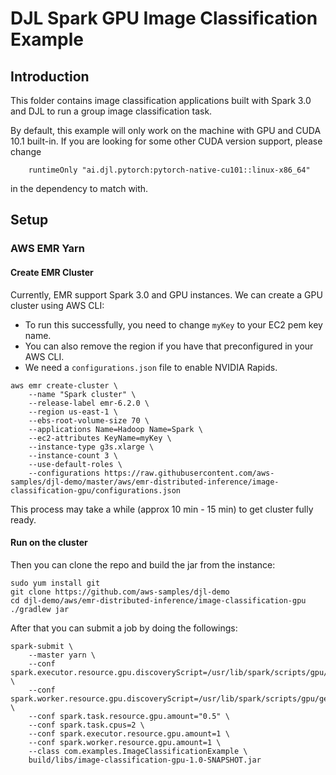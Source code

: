 # DJL Spark GPU Image Classification Example

## Introduction
This folder contains image classification applications built with Spark 3.0 and DJL to run a group image classification task.

By default, this example will only work on the machine with GPU and CUDA 10.1 built-in.
If you are looking for some other CUDA version support, please change 

```
    runtimeOnly "ai.djl.pytorch:pytorch-native-cu101::linux-x86_64"
```
in the dependency to match with.

## Setup

### AWS EMR Yarn

#### Create EMR Cluster

Currently, EMR support Spark 3.0 and GPU instances. We can create a GPU cluster using AWS CLI:

- To run this successfully, you need to change `myKey` to your EC2 pem key name.
- You can also remove the region if you have that preconfigured in your AWS CLI.
- We need a `configurations.json` file to enable NVIDIA Rapids.
```
aws emr create-cluster \
    --name "Spark cluster" \
    --release-label emr-6.2.0 \
    --region us-east-1 \
    --ebs-root-volume-size 70 \
    --applications Name=Hadoop Name=Spark \
    --ec2-attributes KeyName=myKey \
    --instance-type g3s.xlarge \
    --instance-count 3 \
    --use-default-roles \
    --configurations https://raw.githubusercontent.com/aws-samples/djl-demo/master/aws/emr-distributed-inference/image-classification-gpu/configurations.json
```

This process may take a while (approx 10 min - 15 min) to get cluster fully ready.

#### Run on the cluster

Then you can clone the repo and build the jar from the instance:

```
sudo yum install git
git clone https://github.com/aws-samples/djl-demo
cd djl-demo/aws/emr-distributed-inference/image-classification-gpu
./gradlew jar
```

After that you can submit a job by doing the followings:

```
spark-submit \
    --master yarn \
    --conf spark.executor.resource.gpu.discoveryScript=/usr/lib/spark/scripts/gpu/getGpusResources.sh \
    --conf spark.worker.resource.gpu.discoveryScript=/usr/lib/spark/scripts/gpu/getGpusResources.sh \
    --conf spark.task.resource.gpu.amount="0.5" \
    --conf spark.task.cpus=2 \
    --conf spark.executor.resource.gpu.amount=1 \
    --conf spark.worker.resource.gpu.amount=1 \
    --class com.examples.ImageClassificationExample \
    build/libs/image-classification-gpu-1.0-SNAPSHOT.jar
```
